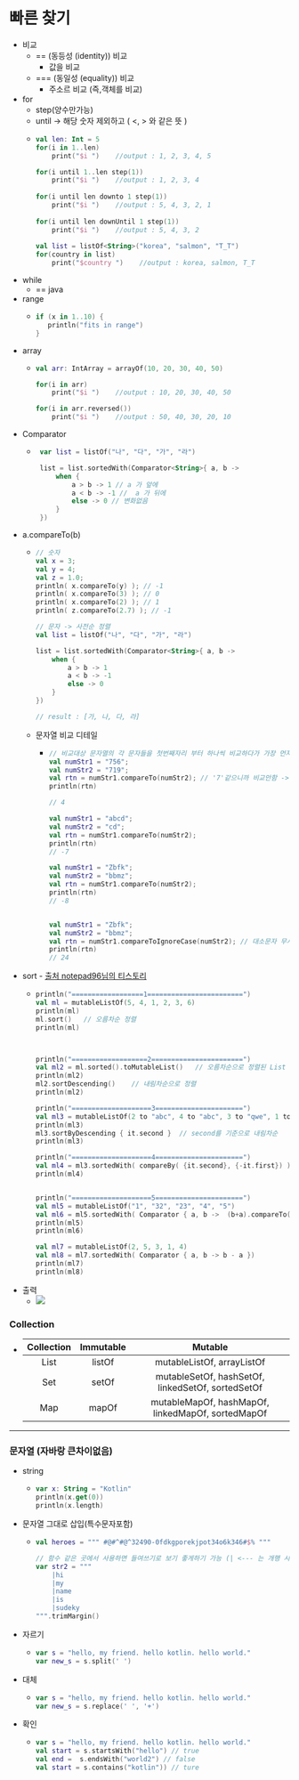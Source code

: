 # 빠른 찾기
* 비교
  * ==  (동등성 (identity)) 비교
    * 값을 비교
  * === (동일성 (equality)) 비교
    * 주소르 비교 (즉,객체를 비교)  
* for
  * step(양수만가능)
  * until -> 해당 숫자 제외하고 ( <, > 와 같은 뜻 )
  * ```kotlin
    val len: Int = 5
    for(i in 1..len)
        print("$i ")    //output : 1, 2, 3, 4, 5

    for(i until 1..len step(1))
        print("$i ")    //output : 1, 2, 3, 4
        
    for(i until len downto 1 step(1))
        print("$i ")    //output : 5, 4, 3, 2, 1
        
    for(i until len downUntil 1 step(1))
        print("$i ")    //output : 5, 4, 3, 2
        
    val list = listOf<String>("korea", "salmon", "T_T")
    for(country in list)
        print("$country ")    //output : korea, salmon, T_T
* while
  * == java
* range
  * ```kotlin
    if (x in 1..10) {
  	   println("fits in range")
    }
* array
  * ```kotlin
    val arr: IntArray = arrayOf(10, 20, 30, 40, 50)

    for(i in arr)
        print("$i ")    //output : 10, 20, 30, 40, 50

    for(i in arr.reversed())
        print("$i ")    //output : 50, 40, 30, 20, 10
* Comparator
  * ```kotlin
     var list = listOf("나", "다", "가", "라")

     list = list.sortedWith(Comparator<String>{ a, b ->
         when {
             a > b -> 1 // a 가 앞에 
             a < b -> -1 //  a 가 뒤에
             else -> 0 // 변화없음
         }
     })
* a.compareTo(b)
  * ```kotlin
    // 숫자
    val x = 3; 
    val y = 4; 
    val z = 1.0; 
    println( x.compareTo(y) ); // -1
    println( x.compareTo(3) ); // 0 
    println( x.compareTo(2) ); // 1 
    println( z.compareTo(2.7) ); // -1
    
    // 문자 -> 사전순 정렬
    val list = listOf("나", "다", "가", "라")

    list = list.sortedWith(Comparator<String>{ a, b ->
        when {
            a > b -> 1
            a < b -> -1
            else -> 0
        }
    }) 
    
    // result : [가, 나, 다, 라]
    
  * 문자열 비교 디테일
    * ```kotlin
      // 비교대상 문자열의 각 문자들을 첫번째자리 부터 하나씩 비교하다가 가장 먼저 만나는 상이한 문자들의 ASCII코드 값 차이를 반환하고 끝낸다
      val numStr1 = "756";
      val numStr2 = "719";
      val rtn = numStr1.compareTo(numStr2); // '7'같으니까 비교안함 -> '5' '1' 서로 다르니까 비교 -> 서로의 아스키값 차이는 4임 -> 4 반환 -> 더이상 진행하지않음
      println(rtn)
      
      // 4
      
      val numStr1 = "abcd";
      val numStr2 = "cd";
      val rtn = numStr1.compareTo(numStr2);
      println(rtn)
      // -7
      
      val numStr1 = "Zbfk";
      val numStr2 = "bbmz";
      val rtn = numStr1.compareTo(numStr2);
      println(rtn)
      // -8


      val numStr1 = "Zbfk";
      val numStr2 = "bbmz";
      val rtn = numStr1.compareToIgnoreCase(numStr2); // 대소문자 무시
      println(rtn)
      // 24
      
* sort - [출처 notepad96님의 티스토리](https://notepad96.tistory.com/entry/Kotlin-8)
  * ```kotlin
    println("==================1========================")
    val ml = mutableListOf(5, 4, 1, 2, 3, 6)
    println(ml)
    ml.sort()   // 오름차순 정렬
    println(ml)



    println("===================2=======================")
    val ml2 = ml.sorted().toMutableList()   // 오름차순으로 정렬된 List 반환
    println(ml2)
    ml2.sortDescending()    // 내림차순으로 정렬
    println(ml2)

    println("====================3======================")
    val ml3 = mutableListOf(2 to "abc", 4 to "abc", 3 to "qwe", 1 to "zwr")
    println(ml3)
    ml3.sortByDescending { it.second }  // second를 기준으로 내림차순
    println(ml3)
    
    println("====================4======================")
    val ml4 = ml3.sortedWith( compareBy( {it.second}, {-it.first}) )    // 우선 second 기준으로 오름차순, 만약 second가 동일하다면 first로 내림차순
    println(ml4)


    println("====================5======================")
    val ml5 = mutableListOf("1", "32", "23", "4", "5")
    val ml6 = ml5.sortedWith( Comparator { a, b ->  (b+a).compareTo(a+b) })
    println(ml5)
    println(ml6)

    val ml7 = mutableListOf(2, 5, 3, 1, 4)
    val ml8 = ml7.sortedWith( Comparator { a, b -> b - a })
    println(ml7)
    println(ml8)
 * 출력
   * ![](https://img1.daumcdn.net/thumb/R1280x0/?scode=mtistory2&fname=https%3A%2F%2Fblog.kakaocdn.net%2Fdn%2Fc0oweh%2FbtqO0TFs1ts%2FZHShFqsMaDmxQ8UKnIdsLK%2Fimg.png)
### Collection
* |Collection|Immutable|Mutable|
  |:--:|:--:|:--:|
  |List|listOf|mutableListOf, arrayListOf|
  |Set|setOf|mutableSetOf, hashSetOf, linkedSetOf, sortedSetOf|
  |Map|mapOf|mutableMapOf, hashMapOf, linkedMapOf, sortedMapOf|
---
### 문자열 (자바랑 큰차이없음)
* string
  * ```kotlin
    var x: String = "Kotlin"
    println(x.get(0))
    println(x.length)
    
* 문자열 그대로 삽입(특수문자포함)
  * ```kotlin
    val heroes = """ #@#^#@^32490-0fdkgporekjpot34o6k346#$% """
    
    // 함수 같은 곳에서 사용하면 들여쓰기로 보기 좋게하기 가능 (| <--- 는 개행 시작점 알려주는 특수문자)
    var str2 = """
        |hi
        |my
        |name
        |is
        |sudeky
    """.trimMargin()
* 자르기
  * ```kotlin
    var s = "hello, my friend. hello kotlin. hello world."
    var new_s = s.split(' ')
* 대체
  * ```kotlin
    var s = "hello, my friend. hello kotlin. hello world."
    var new_s = s.replace(' ', '+')
* 확인
  * ```kotlin
    var s = "hello, my friend. hello kotlin. hello world."
    val start = s.startsWith("hello") // true
    val end =  s.endsWith("world2") // false
    val start = s.contains("kotlin")) // ture
